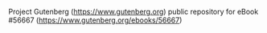 Project Gutenberg (https://www.gutenberg.org) public repository for
eBook #56667 (https://www.gutenberg.org/ebooks/56667)
